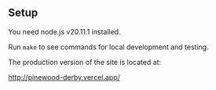 ## Setup

You need node.js v20.11.1 installed.

Run `make` to see commands for local development and testing.

The production version of the site is located at:

http://pinewood-derby.vercel.app/
